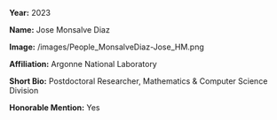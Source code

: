 **Year:** 2023

**Name:** Jose Monsalve Diaz

**Image:** /images/People_MonsalveDiaz-Jose_HM.png

**Affiliation:** Argonne National Laboratory

**Short Bio:** Postdoctoral Researcher, Mathematics & Computer Science Division

**Honorable Mention:** Yes
